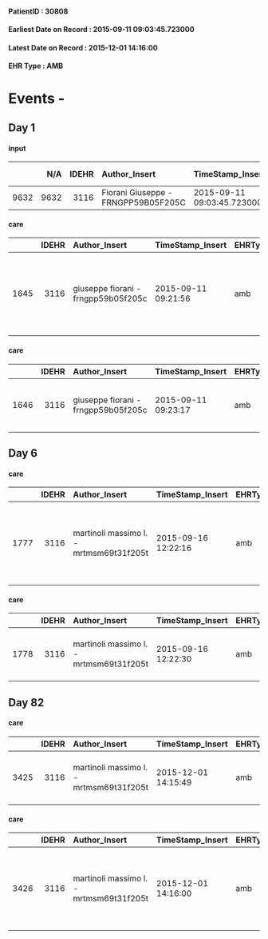 
#### PatientID : 30808
#### Earliest Date on Record : 2015-09-11 09:03:45.723000
#### Latest Date on Record : 2015-12-01 14:16:00
#### EHR Type : AMB

# Events - 

## Day 1

#### input
|      |    N/A |   IDEHR | Author_Insert                       | TimeStamp_Insert           | EHRType   |   PatientID |   IDDigitalSignDocument | persone_vicine   |   Unnamed: 0_x.1 |   IDANAMNESI_SOCIALE | Patient   | FamigliaAltro   | Paziente_T   | FamigliaAltro_T   |   Non_Rilevabile_x.1 | Note_Non_Rilevabile_x.1   | opt_Problemi   | chk_contr_sintomi   | opt_paziente_a   | opt_famiglia_a   | opt_adeguatezza   | opt_paziente_solo   | Caregiver_principale   | opt_necessario   | opt_risorse_ec   | opt_paziente_psi   | opt_Ins_vol   | opt_inv_civile   |   invalidita_perc | Needs     | Domestic partnership                         | opt_disponibilita_f   | opt_indennita_acc   | opt_famiglia_psi   | opt_disponibilit_paz   |
|-----:|-------:|--------:|:------------------------------------|:---------------------------|:----------|------------:|------------------------:|:-----------------|-----------------:|---------------------:|:----------|:----------------|:-------------|:------------------|---------------------:|:--------------------------|:---------------|:--------------------|:-----------------|:-----------------|:------------------|:--------------------|:-----------------------|:-----------------|:-----------------|:-------------------|:--------------|:-----------------|------------------:|:----------|:---------------------------------------------|:----------------------|:--------------------|:-------------------|:-----------------------|
| 9632 |   9632 |    3116 | Fiorani Giuseppe - FRNGPP59B05F205C | 2015-09-11 09:03:45.723000 | AMB       |       30808 |                  134533 | N/A              |             1382 |                  942 | Si#1      | Si#1            | No#0         | Si#1              |                    0 | NR                        | No#0           | controllo sintomi#0 | Indefinite#2     | Congruenti#1     | Si#1              | No#0                | La moglie Angela       | No#0             | Adeguate#1       | No#0               | No#0          | Si#1             |               100 | Clinici#0 | Coniuge/Convivente#0;Figli#2;Altri parenti#3 | No#0                  | Si#1                | No#0               | No#0                   |

#### care
|      |   IDEHR | Author_Insert                       | TimeStamp_Insert    | EHRType   |   PatientID |   IDGESTIONE_AUSILI |   ds_ncons |   ds_nbolla | dt_consegna         |   opt_annulla_consegna | ds_note_x                                                         | dt_Ric_consegna     | dt_ric_cons_forn    | opt_ausilio                             |
|-----:|--------:|:------------------------------------|:--------------------|:----------|------------:|--------------------:|-----------:|------------:|:--------------------|-----------------------:|:------------------------------------------------------------------|:--------------------|:--------------------|:----------------------------------------|
| 1645 |    3116 | giuseppe fiorani - frngpp59b05f205c | 2015-09-11 09:21:56 | amb       |       30808 |                1489 |      25504 |         598 | 2015-06-24 00:00:00 |                      0 | pcs in hospice discharge of the int at the beginning of next week | 2015-06-19 00:00:00 | 2015-06-22 00:00:00 | antid air mattress with compressor # 16 |

#### care
|      |   IDEHR | Author_Insert                       | TimeStamp_Insert    | EHRType   |   PatientID |   IDGESTIONE_AUSILI |   ds_ncons |   ds_nbolla | dt_consegna         |   opt_annulla_consegna | dt_Ric_consegna     | dt_ric_cons_forn    | opt_ausilio                                     |
|-----:|--------:|:------------------------------------|:--------------------|:----------|------------:|--------------------:|-----------:|------------:|:--------------------|-----------------------:|:--------------------|:--------------------|:------------------------------------------------|
| 1646 |    3116 | giuseppe fiorani - frngpp59b05f205c | 2015-09-11 09:23:17 | amb       |       30808 |                1490 |      25504 |         598 | 2015-06-24 00:00:00 |                      0 | 2015-06-19 00:00:00 | 2015-06-22 00:00:00 | electronic articulated bed with side rails # 14 |


## Day 6

#### care
|      |   IDEHR | Author_Insert                           | TimeStamp_Insert    | EHRType   |   PatientID |   IDGESTIONE_AUSILI |   ds_ncons |   ds_nbolla | dt_consegna         |   ds_nritiro |   opt_annulla_consegna | ds_note_x                                                         | dt_Ric_consegna     | dt_ric_cons_forn    | dt_ric_ritiro       | dt_ric_ritiro_forn   | opt_ausilio                             |
|-----:|--------:|:----------------------------------------|:--------------------|:----------|------------:|--------------------:|-----------:|------------:|:--------------------|-------------:|-----------------------:|:------------------------------------------------------------------|:--------------------|:--------------------|:--------------------|:---------------------|:----------------------------------------|
| 1777 |    3116 | martinoli massimo l. - mrtmsm69t31f205t | 2015-09-16 12:22:16 | amb       |       30808 |                1621 |      25504 |         598 | 2015-06-24 00:00:00 |        26100 |                      0 | pcs in hospice discharge of the int at the beginning of next week | 2015-06-19 00:00:00 | 2015-06-22 00:00:00 | 2015-09-16 00:00:00 | 2015-09-16 00:00:00  | antid air mattress with compressor # 16 |

#### care
|      |   IDEHR | Author_Insert                           | TimeStamp_Insert    | EHRType   |   PatientID |   IDGESTIONE_AUSILI |   ds_ncons |   ds_nbolla | dt_consegna         |   ds_nritiro |   opt_annulla_consegna | dt_Ric_consegna     | dt_ric_cons_forn    | dt_ric_ritiro       | dt_ric_ritiro_forn   | opt_ausilio                                     |
|-----:|--------:|:----------------------------------------|:--------------------|:----------|------------:|--------------------:|-----------:|------------:|:--------------------|-------------:|-----------------------:|:--------------------|:--------------------|:--------------------|:---------------------|:------------------------------------------------|
| 1778 |    3116 | martinoli massimo l. - mrtmsm69t31f205t | 2015-09-16 12:22:30 | amb       |       30808 |                1622 |      25504 |         598 | 2015-06-24 00:00:00 |        26100 |                      0 | 2015-06-19 00:00:00 | 2015-06-22 00:00:00 | 2015-09-16 00:00:00 | 2015-09-16 00:00:00  | electronic articulated bed with side rails # 14 |


## Day 82

#### care
|      |   IDEHR | Author_Insert                           | TimeStamp_Insert    | EHRType   |   PatientID |   IDGESTIONE_AUSILI |   ds_ncons |   ds_nbolla | dt_consegna         |   ds_nritiro | dt_ritiro           |   opt_annulla_consegna | dt_Ric_consegna     | dt_ric_cons_forn    | dt_ric_ritiro       | dt_ric_ritiro_forn   | opt_ausilio                                     |
|-----:|--------:|:----------------------------------------|:--------------------|:----------|------------:|--------------------:|-----------:|------------:|:--------------------|-------------:|:--------------------|-----------------------:|:--------------------|:--------------------|:--------------------|:---------------------|:------------------------------------------------|
| 3425 |    3116 | martinoli massimo l. - mrtmsm69t31f205t | 2015-12-01 14:15:49 | amb       |       30808 |                3283 |      25504 |         598 | 2015-06-24 00:00:00 |        26100 | 2015-09-17 00:00:00 |                      0 | 2015-06-19 00:00:00 | 2015-06-22 00:00:00 | 2015-09-16 00:00:00 | 2015-09-16 00:00:00  | electronic articulated bed with side rails # 14 |

#### care
|      |   IDEHR | Author_Insert                           | TimeStamp_Insert    | EHRType   |   PatientID |   IDGESTIONE_AUSILI |   ds_ncons |   ds_nbolla | dt_consegna         |   ds_nritiro | dt_ritiro           |   opt_annulla_consegna | ds_note_x                                                         | dt_Ric_consegna     | dt_ric_cons_forn    | dt_ric_ritiro       | dt_ric_ritiro_forn   | opt_ausilio                             |
|-----:|--------:|:----------------------------------------|:--------------------|:----------|------------:|--------------------:|-----------:|------------:|:--------------------|-------------:|:--------------------|-----------------------:|:------------------------------------------------------------------|:--------------------|:--------------------|:--------------------|:---------------------|:----------------------------------------|
| 3426 |    3116 | martinoli massimo l. - mrtmsm69t31f205t | 2015-12-01 14:16:00 | amb       |       30808 |                3284 |      25504 |         598 | 2015-06-24 00:00:00 |        26100 | 2015-09-17 00:00:00 |                      0 | pcs in hospice discharge of the int at the beginning of next week | 2015-06-19 00:00:00 | 2015-06-22 00:00:00 | 2015-09-16 00:00:00 | 2015-09-16 00:00:00  | antid air mattress with compressor # 16 |


